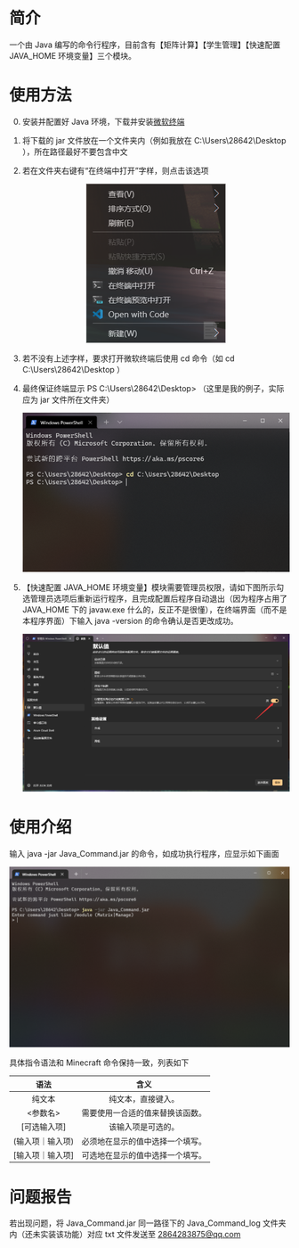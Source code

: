 # 简介

一个由 Java 编写的命令行程序，目前含有【矩阵计算】【学生管理】【快速配置 JAVA_HOME 环境变量】三个模块。

# 使用方法

0. 安装并配置好 Java 环境，下载并安装[微软终端](https://github.com/microsoft/terminal)

1. 将下载的 jar 文件放在一个文件夹内（例如我放在 C:\Users\28642\Desktop ），所在路径最好不要包含中文

2. 若在文件夹右键有“在终端中打开”字样，则点击该选项

    <center><img alt="" src="/image/1.png"></center>

3. 若不没有上述字样，要求打开微软终端后使用 cd 命令（如 cd C:\Users\28642\Desktop ）

4. 最终保证终端显示 PS C:\Users\28642\Desktop> （这里是我的例子，实际应为 jar 文件所在文件夹）

    <center><img alt="" src="/image/2.png"></center>

5. 【快速配置 JAVA_HOME 环境变量】模块需要管理员权限，请如下图所示勾选管理员选项后重新运行程序，且完成配置后程序自动退出（因为程序占用了 JAVA_HOME 下的 javaw.exe
   什么的，反正不是很懂），在终端界面（而不是本程序界面）下输入 java -version 的命令确认是否更改成功。

    <center><img alt="" src="/image/4.png"></center>

# 使用介绍

输入 java -jar Java_Command.jar 的命令，如成功执行程序，应显示如下画面

<center><img alt="" src="/image/3.png"></center>

具体指令语法和 Minecraft 命令保持一致，列表如下

|    语法     |        含义        |
|:---------:|:----------------:|
|    纯文本    |    纯文本，直接键入。     |
|   <参数名>   | 需要使用一合适的值来替换该函数。 |
|  [可选输入项]  |    该输入项是可选的。     |
| (输入项｜输入项) | 必须地在显示的值中选择一个填写。 |
| [输入项｜输入项] | 可选地在显示的值中选择一个填写。 |

# 问题报告

若出现问题，将 Java_Command.jar 同一路径下的 Java_Command_log 文件夹内（还未实装该功能）对应 txt 文件发送至 2864283875@qq.com
